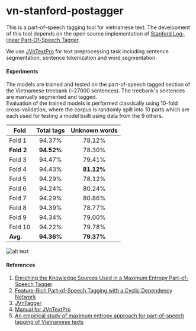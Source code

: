 # vn-stanford-postagger

This is a part-of-speech tagging tool for vietnamese text. The development of this tool depends on  the open source implementation of [Stanford Log-linear Part-Of-Speech Tagger](http://nlp.stanford.edu/software/tagger.shtml).

We use [JVnTextPro](http://jvntextpro.sourceforge.net/) for text preprocessing task including sentence segmentation, sentence tokenization and word segmentation.

#### Experiments<br/>
The models are trained and tested on the part-of-speech tagged section of the Vietnamese treebank (~27000 sentences). The treebank's sentences are manually segmented and tagged.<br/>
Evaluation of the trained models is performed classically using 10-fold cross-validation, where the corpus is randomly split into 10 parts which are each used for testing a model built using data from the 9 others.

| Fold          | Total tags    | Unknown words  |
| ------------- |:-------------:| :-------------:|
| Fold 1        | 94.37%        | 78.12%         |
| **Fold 2**    | **94.52%**    | 78.30%         |
| Fold 3        | 94.47%        | 79.41%         |
| Fold 4        | 94.43%        | **81.12%**     |
| Fold 5        | 94.29%        | 78.12%         |
| Fold 6        | 94.24%        | 80.24%         |
| Fold 7        | 94.29%        | 80.86%         |
| Fold 8        | 94.39%        | 78.77%         |
| Fold 9        | 94.34%        | 79.00%         |
| Fold 10       | 94.22%        | 79.78%         |
| **Avg.**      | **94.36%**    | **79.37%**     |

![alt text](https://github.com/tuantq57/vn-stanford-postagger/blob/master/result/POSTagging.png "Total result")

#### References<br/>
1. [Enriching the Knowledge Sources Used in a Maximum Entropy Part-of-Speech Tagger](http://nlp.stanford.edu/~manning/papers/emnlp2000.pdf) <br/>
2. [Feature-Rich Part-of-Speech Tagging with a Cyclic Dependency Network](http://nlp.stanford.edu/pubs/tagging.pdf) <br/>
3. [JVnTagger](http://www.jaist.ac.jp/~bao/VLSP-text/Mar2009/SP83-Baocaokythuat2009thang3.pdf) <br/>
4. [Manual for JVnTextPro](http://jvntextpro.sourceforge.net/v2.0/JVnTextPro_Manual.pdf) <br/>
5. [An empirical study of maximum entropy approach for part-of-speech tagging of Vietnamese texts](https://hal.archives-ouvertes.fr/inria-00526139/)